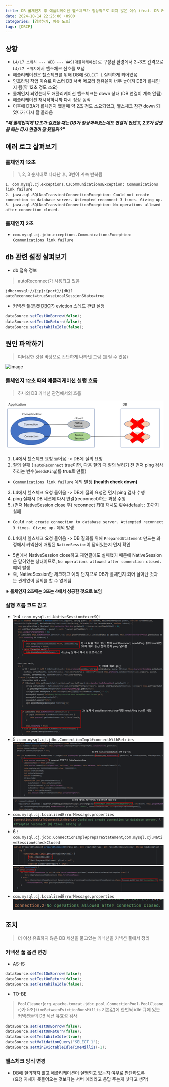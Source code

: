 ```yaml
---
title: DB 롤체인지 후 애플리케이션 헬스체크가 정상적으로 되지 않은 이슈 (feat. DB 커넥션 풀)
date: 2024-10-14 22:25:00 +0900
categories: [경험하기, 이슈 노트]
tags: [DBCP]
---
```


## 상황
* `L4/L7 스위치 --- WEB --- WAS(애플리케이션)`로 구성된 환경에서 2~3초 간격으로 `L4/L7 스위치`에서 헬스체크 신호를 보냄
* 애플리케이션은 헬스체크를 위해 DB에 `SELECT 1` 질의하게 되어있음
* 인프라팀 작업 이슈로 마스터 DB 서버 메모리 점유율이 너무 높아져 DB가 롤체인지 됨(약 12초 정도 소요)
* 롤체인지 되었는데도 애플리케이션 헬스체크는 down 상태 (DB 연결이 계속 안됨)
* 애플리케이션 재시작하니까 다시 정상 동작
* 이후에 DBA가 롤체인지 했을때 약 2초 정도 소요되었고, 헬스체크 잠깐 down 되었다가 다시 잘 올라옴

***"왜 롤체인지에 12초가 걸렸을 때는 DB가 정상화되었는데도 연결이 안됐고, 2초가 걸렸을 때는 다시 연결이 잘 됐을까 ?"***

## 에러 로그 살펴보기

### 롤체인지 12초

> 1, 2, 3 순서대로 나타난 후, 3번이 계속 반복됨

```
1. com.mysql.cj.exceptions.CJCommunicationsException: Communications link failure
2. java.sql.SQLNonTransientConnectionException: Could not create connection to database server. Attempted reconnect 3 times. Giving up.
3. java.sql.SQLNonTransientConnectionException: No operations allowed after connection closed.
```

### 롤체인지 2초

* `com.mysql.cj.jdbc.exceptions.CommunicationsException: Communications link failure`

## db 관련 설정 살펴보기

* db 접속 정보
> autoReconnect가 사용되고 있음

```
jdbc:mysql://{ip}:{port}/{db}?autoReconnect=true&useLocalSessionState=true
```

* 커넥션 풀([톰캣 DBCP](https://tomcat.apache.org/tomcat-7.0-doc/jdbc-pool.html#Introduction)) eviction 스레드 관련 설정

```java
dataSource.setTestOnBorrow(false);
dataSource.setTestOnReturn(false);
dataSource.setTestWhileIdle(false);
```

## 원인 파악하기
> 디버깅한 것을 바탕으로 간단하게 나타낸 그림 (틀릴 수 있음)

<img src = "https://cdn.jsdelivr.net/gh/zz9z9/zz9z9.github.io@master/assets/img/after-role-change-issue-img1.png" alt="image">

### 롤체인지 12초 때의 애플리케이션 실행 흐름

> 하나의 DB 커넥션 관점에서의 흐름

![image](/assets/img/after-role-change-issue-img2.png)

1. L4에서 헬스체크 요청 들어옴 -> DB에 질의 요청
2. 질의 실패 ( `autoReconnect` true이면, 다음 질의 때 질의 날리기 전 먼저 ping 검사하라는 변수(`needsPing`)를 true로 만듦)
  * ```Communications link failure``` 예외 발생 **(health check down)**
3. L4에서 헬스체크 요청 들어옴 -> DB에 질의 요청전 먼저 ping 검사 수행
4. ping 실패시 DB 세션에 다시 연결(reconnect)하는 과정 수행
5. (먼저 NativeSession close 후) reconnect 최대 재시도 횟수(default : 3)까지 실패
  * ```Could not create connection to database server. Attempted reconnect 3 times. Giving up.``` 예외 발생
6. L4에서 헬스체크 요청 들어옴 -> DB 질의를 위해 `PreparedStatement` 만드는 과정에서 커넥션에 매핑된 `NativeSession`이 닫혀있는지 먼저 확인
  * 5번에서 NativeSession close하고 재연결에도 실패했기 때문에 NativeSession은 닫혀있는 상태이므로, ```No operations allowed after connection closed.``` 예외 발생
  * 즉, NativeSession만 체크하고 예외 던지므로 DB가 롤체인지 되어 살아난 것과는 관계없이 질의를 할 수 없게됨

**※ 롤체인지 2초때는 3또는 4에서 성공한 것으로 보임**

### 실행 흐름 코드 참고

* 1\~4 : `com.mysql.cj.NativeSession#execSQL`
  ![image](/assets/img/after-role-change-issue-img3.png)
* 5 : `com.mysql.cj.jdbc.ConnectionImpl#connectWithRetries`
  ![image](/assets/img/after-role-change-issue-img4.png)
  ![image](/assets/img/after-role-change-issue-img5.png)
* `com.mysql.cj.LocalizedErrorMessage.properties`
  ![image](/assets/img/after-role-change-issue-img6.png)
* 6 : `com.mysql.cj.jdbc.ConnectionImpl#prepareStatement`,`com.mysql.cj.NativeSession#checkClosed`
  ![image](/assets/img/after-role-change-issue-img7.png)
  ![image](/assets/img/after-role-change-issue-img8.png)
* `com.mysql.cj.LocalizedErrorMessage.properties`
  ![image](/assets/img/after-role-change-issue-img9.png)


## 조치

> 더 이상 유효하지 않은 DB 세션을 물고있는 커넥션을 커넥션 풀에서 정리

### 커넥션 풀 옵션 변경

* AS-IS

```java
dataSource.setTestOnBorrow(false);
dataSource.setTestOnReturn(false);
dataSource.setTestWhileIdle(false);
```

* TO-BE

> `PoolCleaner`(`org.apache.tomcat.jdbc.pool.ConnectionPool.PoolCleaner`)가 5초(`timeBetweenEvictionRunsMillis` 기본값)에 한번씩 idle 큐에 있는 커넥션들의 DB 세션 유효성 검사

```java
dataSource.setTestOnBorrow(false);
dataSource.setTestOnReturn(false);
dataSource.setTestWhileIdle(true);
dataSource.setValidationQuery("SELECT 1");
dataSource.setMinEvictableIdleTimeMillis(-1);
```

### 헬스체크 방식 변경
* DB에 질의하지 않고 애플리케이션이 실행되고 있는지 여부로 판단하도록 <br>(요청 자체가 못들어오는 것보다는 서버 에러라고 응답 주는게 낫다고 생각)

